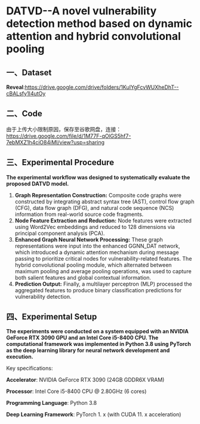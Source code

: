 # DATVD--A novel vulnerability detection method based on dynamic attention and hybrid convolutional pooling

## 一、Dataset

**Reveal**:https://drive.google.com/drive/folders/1KuIYgFcvWUXheDhT--cBALsfy1I4utOy

## 二、Code

由于上传大小限制原因，保存至谷歌网盘，连接：https://drive.google.com/file/d/1M77F-qOlGS5hf7-7ebMXZ1h4ciO84iMI/view?usp=sharing

## 三、**Experimental Procedure**

**The experimental workflow was designed to systematically evaluate the proposed DATVD model.**

1. **Graph Representation Construction:**
   Composite code graphs were constructed by integrating abstract syntax tree (AST), control flow graph (CFG), data flow graph (DFG), and natural code sequence (NCS) information from real-world source code fragments.
2. **Node Feature Extraction and Reduction:**
   Node features were extracted using Word2Vec embeddings and reduced to 128 dimensions via principal component analysis (PCA).
3. **Enhanced Graph Neural Network Processing:**
   These graph representations were input into the enhanced GGNN_DAT network, which introduced a dynamic attention mechanism during message passing to prioritize critical nodes for vulnerability-related features. The hybrid convolutional pooling module, which alternated between maximum pooling and average pooling operations, was used to capture both salient features and global contextual information.
4. **Prediction Output:**
   Finally, a multilayer perceptron (MLP) processed the aggregated features to produce binary classification predictions for vulnerability detection.

## 四、Experimental Setup

**The experiments were conducted on a system equipped with an NVIDIA GeForce RTX 3090 GPU and an Intel Core i5-8400 CPU.  The computational framework was implemented in Python 3.8 using PyTorch as the deep learning library for neural network development and execution.**

Key specifications:

**Accelerator**: NVIDIA GeForce RTX 3090 (24GB GDDR6X VRAM)

**Processor**: Intel Core i5-8400 CPU @ 2.80GHz (6 cores)

**Programming Language**: Python 3.8

**Deep Learning Framework**: PyTorch 1. x (with CUDA 11. x acceleration)